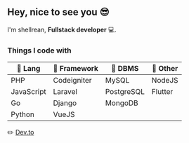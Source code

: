 ## Hey, nice to see you :sunglasses:
I'm shellrean, **Fullstack developer** :computer:.
### Things I code with
|:green_book: Lang| :ledger: Framework  | :orange_book: DBMS|:blue_book: Other |
|---|---|---|---|
| PHP  |Codeigniter   |  MySQL | NodeJS  |
| JavaScript  |Laravel   |  PostgreSQL |Flutter   |
| Go  |Django   |MongoDB   |   |
| Python  | VueJS  |   |   |

:pencil2: [Dev.to](https://dev.to/shellrean)
